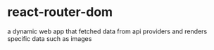 # react-router-dom
a dynamic web app that fetched data from api providers and renders specific data such as images

